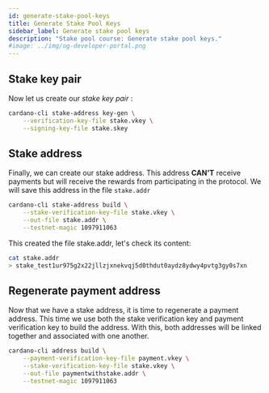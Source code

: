 ```yaml
---
id: generate-stake-pool-keys
title: Generate Stake Pool Keys
sidebar_label: Generate stake pool keys
description: "Stake pool course: Generate stake pool keys."
#image: ../img/og-developer-portal.png
---
```


## Stake key pair

Now let us create our _stake key pair_ :

```sh
cardano-cli stake-address key-gen \
    --verification-key-file stake.vkey \
    --signing-key-file stake.skey
```

## Stake address

Finally, we can create our stake address. This address **CAN'T** receive payments but will receive the rewards from participating in the protocol. We will save this address in the file `stake.addr`

```sh
cardano-cli stake-address build \
    --stake-verification-key-file stake.vkey \
    --out-file stake.addr \
    --testnet-magic 1097911063
```

This created the file stake.addr, let's check its content:

```sh
cat stake.addr
> stake_test1ur975g2x22jllzjxnekvqj5d0thdut0aydz8ydwy4pvtg3gy0s7xn
```

## Regenerate payment address

Now that we have a stake address, it is time to regenerate a payment address. This time we use both the stake verification key and payment verification key to build the address. With this, both addresses will be linked together and associated with one another.

```sh
cardano-cli address build \
    --payment-verification-key-file payment.vkey \
    --stake-verification-key-file stake.vkey \
    --out-file paymentwithstake.addr \
    --testnet-magic 1097911063
```
